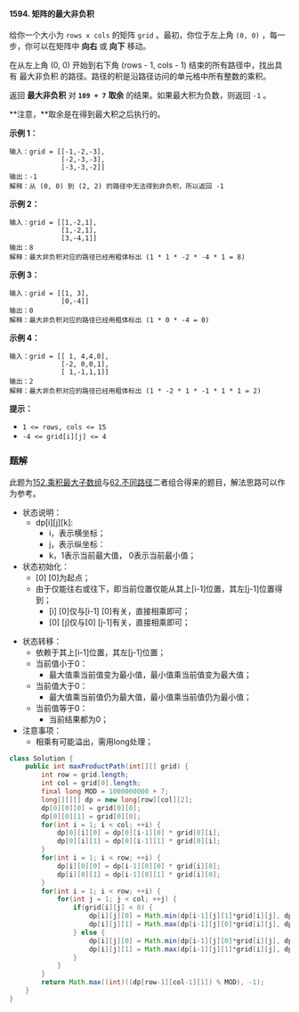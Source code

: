 #### 1594. 矩阵的最大非负积

给你一个大小为 `rows x cols` 的矩阵 `grid` 。最初，你位于左上角 `(0, 0)` ，每一步，你可以在矩阵中 **向右** 或 **向下** 移动。

在从左上角 (0, 0) 开始到右下角 (rows - 1, cols - 1) 结束的所有路径中，找出具有 最大非负积 的路径。路径的积是沿路径访问的单元格中所有整数的乘积。

返回 **最大非负积** 对 **`109 + 7`** **取余** 的结果。如果最大积为负数，则返回 `-1` 。

**注意，**取余是在得到最大积之后执行的。

**示例 1：**

```shell
输入：grid = [[-1,-2,-3],
             [-2,-3,-3],
             [-3,-3,-2]]
输出：-1
解释：从 (0, 0) 到 (2, 2) 的路径中无法得到非负积，所以返回 -1
```

**示例 2：**

```shell
输入：grid = [[1,-2,1],
             [1,-2,1],
             [3,-4,1]]
输出：8
解释：最大非负积对应的路径已经用粗体标出 (1 * 1 * -2 * -4 * 1 = 8)
```

**示例 3：**

```shell
输入：grid = [[1, 3],
             [0,-4]]
输出：0
解释：最大非负积对应的路径已经用粗体标出 (1 * 0 * -4 = 0)
```

**示例 4：**

```shell
输入：grid = [[ 1, 4,4,0],
             [-2, 0,0,1],
             [ 1,-1,1,1]]
输出：2
解释：最大非负积对应的路径已经用粗体标出 (1 * -2 * 1 * -1 * 1 * 1 = 2)
```

**提示：**

- `1 <= rows, cols <= 15`
- `-4 <= grid[i][j] <= 4`

### 题解

此题为[152.乘积最大子数组](https://leetcode-cn.com/problems/maximum-product-subarray/)与[62.不同路径](https://leetcode-cn.com/problems/unique-paths/)二者组合得来的题目，解法思路可以作为参考。

- 状态说明：
  - dp[i][j][k]:
    - i，表示横坐标；
    - j，表示纵坐标：
    - k，1表示当前最大值， 0表示当前最小值；
- 状态初始化：
  - [0] [0]为起点；
  - 由于仅能往右或往下，即当前位置仅能从其上[i-1]位置，其左[j-1]位置得到；
    - [i] [0]仅与[i-1] [0]有关，直接相乘即可；
    - [0] [j]仅与[0] [j-1]有关，直接相乘即可；

* 状态转移：
  * 依赖于其上[i-1]位置，其左[j-1]位置；
  * 当前值小于0：
    * 最大值乘当前值变为最小值，最小值乘当前值变为最大值；
  * 当前值大于0：
    * 最大值乘当前值仍为最大值，最小值乘当前值仍为最小值；
  * 当前值等于0：
    * 当前结果都为0；
* 注意事项：
  * 相乘有可能溢出，需用long处理；

```java
class Solution {
    public int maxProductPath(int[][] grid) {
        int row = grid.length;
        int col = grid[0].length;
        final long MOD = 1000000000 + 7;
        long[][][] dp = new long[row][col][2];
        dp[0][0][0] = grid[0][0];
        dp[0][0][1] = grid[0][0];
        for(int i = 1; i < col; ++i) {
            dp[0][i][0] = dp[0][i-1][0] * grid[0][i];
            dp[0][i][1] = dp[0][i-1][1] * grid[0][i];
        }
        for(int i = 1; i < row; ++i) {
            dp[i][0][0] = dp[i-1][0][0] * grid[i][0];
            dp[i][0][1] = dp[i-1][0][1] * grid[i][0];
        }
        for(int i = 1; i < row; ++i) {
            for(int j = 1; j < col; ++j) {
                if(grid[i][j] < 0) {
                    dp[i][j][0] = Math.min(dp[i-1][j][1]*grid[i][j], dp[i][j-1][1]*grid[i][j]);
                    dp[i][j][1] = Math.max(dp[i-1][j][0]*grid[i][j], dp[i][j-1][0]*grid[i][j]);
                } else {
                    dp[i][j][0] = Math.min(dp[i-1][j][0]*grid[i][j], dp[i][j-1][0]*grid[i][j]);
                    dp[i][j][1] = Math.max(dp[i-1][j][1]*grid[i][j], dp[i][j-1][1]*grid[i][j]); 
                }
            }
        }
        return Math.max((int)((dp[row-1][col-1][1]) % MOD), -1);
    }
}
```

